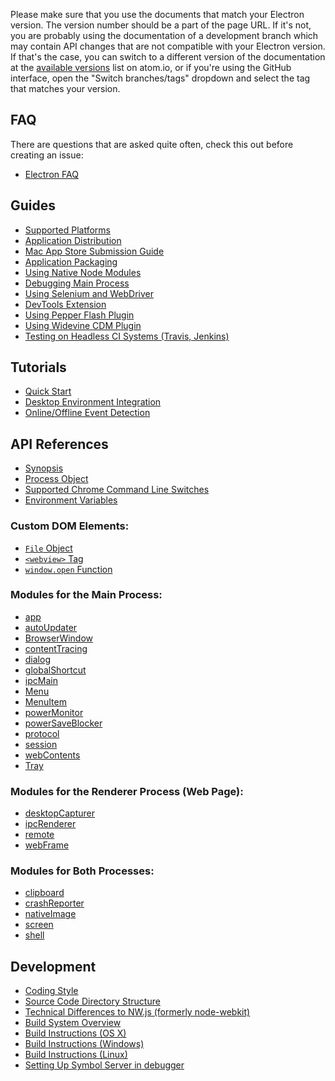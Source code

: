 Please make sure that you use the documents that match your Electron
version. The version number should be a part of the page URL. If it's
not, you are probably using the documentation of a development branch
which may contain API changes that are not compatible with your Electron
version. If that's the case, you can switch to a different version of
the documentation at the [available
versions](http://electron.atom.io/docs/) list on atom.io, or if you're
using the GitHub interface, open the "Switch branches/tags" dropdown and
select the tag that matches your version.

FAQ
---

There are questions that are asked quite often, check this out before
creating an issue:

-   [Electron FAQ](faq/electron-faq.md)

Guides
------

-   [Supported Platforms](tutorial/supported-platforms.md)
-   [Application Distribution](tutorial/application-distribution.md)
-   [Mac App Store Submission
    Guide](tutorial/mac-app-store-submission-guide.md)
-   [Application Packaging](tutorial/application-packaging.md)
-   [Using Native Node Modules](tutorial/using-native-node-modules.md)
-   [Debugging Main Process](tutorial/debugging-main-process.md)
-   [Using Selenium and
    WebDriver](tutorial/using-selenium-and-webdriver.md)
-   [DevTools Extension](tutorial/devtools-extension.md)
-   [Using Pepper Flash Plugin](tutorial/using-pepper-flash-plugin.md)
-   [Using Widevine CDM Plugin](tutorial/using-widevine-cdm-plugin.md)
-   [Testing on Headless CI Systems
    (Travis, Jenkins)](tutorial/testing-on-headless-ci.md)

Tutorials
---------

-   [Quick Start](tutorial/quick-start.md)
-   [Desktop Environment
    Integration](tutorial/desktop-environment-integration.md)
-   [Online/Offline Event Detection](tutorial/online-offline-events.md)

API References
--------------

-   [Synopsis](api/synopsis.md)
-   [Process Object](api/process.md)
-   [Supported Chrome Command Line
    Switches](api/chrome-command-line-switches.md)
-   [Environment Variables](api/environment-variables.md)

### Custom DOM Elements:

-   [`File` Object](api/file-object.md)
-   [`<webview>` Tag](api/web-view-tag.md)
-   [`window.open` Function](api/window-open.md)

### Modules for the Main Process:

-   [app](api/app.md)
-   [autoUpdater](api/auto-updater.md)
-   [BrowserWindow](api/browser-window.md)
-   [contentTracing](api/content-tracing.md)
-   [dialog](api/dialog.md)
-   [globalShortcut](api/global-shortcut.md)
-   [ipcMain](api/ipc-main.md)
-   [Menu](api/menu.md)
-   [MenuItem](api/menu-item.md)
-   [powerMonitor](api/power-monitor.md)
-   [powerSaveBlocker](api/power-save-blocker.md)
-   [protocol](api/protocol.md)
-   [session](api/session.md)
-   [webContents](api/web-contents.md)
-   [Tray](api/tray.md)

### Modules for the Renderer Process (Web Page):

-   [desktopCapturer](api/desktop-capturer.md)
-   [ipcRenderer](api/ipc-renderer.md)
-   [remote](api/remote.md)
-   [webFrame](api/web-frame.md)

### Modules for Both Processes:

-   [clipboard](api/clipboard.md)
-   [crashReporter](api/crash-reporter.md)
-   [nativeImage](api/native-image.md)
-   [screen](api/screen.md)
-   [shell](api/shell.md)

Development
-----------

-   [Coding Style](development/coding-style.md)
-   [Source Code Directory
    Structure](development/source-code-directory-structure.md)
-   [Technical Differences to NW.js
    (formerly node-webkit)](development/atom-shell-vs-node-webkit.md)
-   [Build System Overview](development/build-system-overview.md)
-   [Build Instructions (OS X)](development/build-instructions-osx.md)
-   [Build
    Instructions (Windows)](development/build-instructions-windows.md)
-   [Build
    Instructions (Linux)](development/build-instructions-linux.md)
-   [Setting Up Symbol Server in
    debugger](development/setting-up-symbol-server.md)

